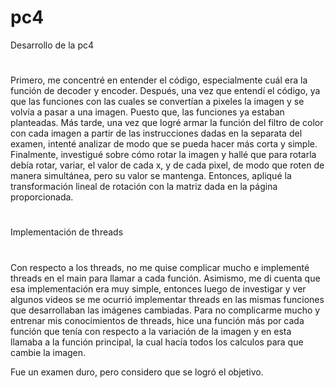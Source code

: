 # pc4

Desarrollo de la pc4
#
Primero, me concentré en entender el código, especialmente cuál era la función de decoder y encoder.
Después, una vez que entendí el código, ya que las funciones con las cuales se convertían a pixeles la imagen y se volvía a pasar a una imagen. Puesto que, las funciones ya estaban planteadas.
Más tarde, una vez que logré armar la función del filtro de color con cada imagen a partir de las instrucciones dadas en la separata del examen, intenté analizar de modo que se pueda hacer más corta y simple.
Finalmente, investigué sobre cómo rotar la imagen y hallé que para rotarla debía rotar, variar, el valor de cada x, y de cada pixel, de modo que roten de manera simultánea, pero su valor se mantenga. Entonces, apliqué la transformación lineal de rotación con la matriz dada en la página proporcionada.

#
Implementación de threads
#
Con respecto a los threads, no me quise complicar mucho e implementé threads en el main para llamar a cada función. Asimismo, me di cuenta que esa implementación era muy simple, entonces luego de investigar y ver algunos videos se me ocurrió implementar threads en las mismas funciones que desarrollaban las imágenes cambiadas. Para no complicarme mucho y entrenar mis conocimientos de threads, hice una función más por cada función que tenía con respecto a la variación de la imagen y en esta llamaba a la función principal, la cual hacía todos los calculos para que cambie la imagen.

Fue un examen duro, pero considero que se logró el objetivo.
